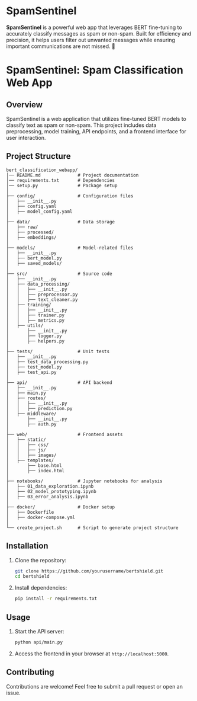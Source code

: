 # SpamSentinel
**SpamSentinel** is a powerful web app that leverages BERT fine-tuning to accurately classify messages as spam or non-spam. Built for efficiency and precision, it helps users filter out unwanted messages while ensuring important communications are not missed. 🚀

# SpamSentinel: Spam Classification Web App

## Overview
SpamSentinel is a web application that utilizes fine-tuned BERT models to classify text as spam or non-spam. This project includes data preprocessing, model training, API endpoints, and a frontend interface for user interaction.

## Project Structure
```
bert_classification_webapp/
│── README.md              # Project documentation
│── requirements.txt       # Dependencies
│── setup.py               # Package setup
│
├── config/                # Configuration files
│   ├── __init__.py
│   ├── config.yaml
│   ├── model_config.yaml
│
├── data/                  # Data storage
│   ├── raw/
│   ├── processed/
│   ├── embeddings/
│
├── models/                # Model-related files
│   ├── __init__.py
│   ├── bert_model.py
│   ├── saved_models/
│
├── src/                   # Source code
│   ├── __init__.py
│   ├── data_processing/
│   │   ├── __init__.py
│   │   ├── preprocessor.py
│   │   ├── text_cleaner.py
│   ├── training/
│   │   ├── __init__.py
│   │   ├── trainer.py
│   │   ├── metrics.py
│   ├── utils/
│       ├── __init__.py
│       ├── logger.py
│       ├── helpers.py
│
├── tests/                 # Unit tests
│   ├── __init__.py
│   ├── test_data_processing.py
│   ├── test_model.py
│   ├── test_api.py
│
├── api/                   # API backend
│   ├── __init__.py
│   ├── main.py
│   ├── routes/
│   │   ├── __init__.py
│   │   ├── prediction.py
│   ├── middleware/
│       ├── __init__.py
│       ├── auth.py
│
├── web/                   # Frontend assets
│   ├── static/
│   │   ├── css/
│   │   ├── js/
│   │   ├── images/
│   ├── templates/
│       ├── base.html
│       ├── index.html
│
├── notebooks/             # Jupyter notebooks for analysis
│   ├── 01_data_exploration.ipynb
│   ├── 02_model_prototyping.ipynb
│   ├── 03_error_analysis.ipynb
│
├── docker/                # Docker setup
│   ├── Dockerfile
│   ├── docker-compose.yml
│
└── create_project.sh      # Script to generate project structure
```

## Installation
1. Clone the repository:
   ```bash
   git clone https://github.com/yourusername/bertshield.git
   cd bertshield
   ```
2. Install dependencies:
   ```bash
   pip install -r requirements.txt
   ```

## Usage
1. Start the API server:
   ```bash
   python api/main.py
   ```
2. Access the frontend in your browser at `http://localhost:5000`.

## Contributing
Contributions are welcome! Feel free to submit a pull request or open an issue.

